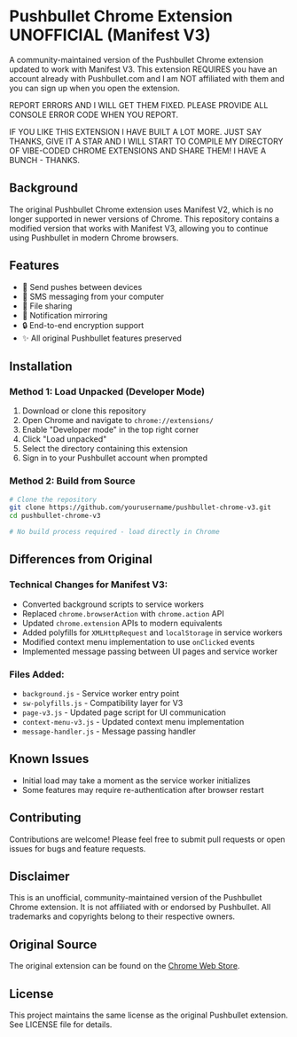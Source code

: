 # Pushbullet Chrome Extension UNOFFICIAL (Manifest V3)

A community-maintained version of the Pushbullet Chrome extension updated to work with Manifest V3.  This extension REQUIRES you have an account already with Pushbullet.com and I am NOT affiliated with them and you can sign up when you open the extension.

REPORT ERRORS AND I WILL GET THEM FIXED.  PLEASE PROVIDE ALL CONSOLE ERROR CODE WHEN YOU REPORT.

IF YOU LIKE THIS EXTENSION I HAVE BUILT A LOT MORE.  JUST SAY THANKS, GIVE IT A STAR AND I WILL START TO COMPILE MY DIRECTORY OF VIBE-CODED CHROME EXTENSIONS AND SHARE THEM!  I HAVE A BUNCH - THANKS.

## Background

The original Pushbullet Chrome extension uses Manifest V2, which is no longer supported in newer versions of Chrome. This repository contains a modified version that works with Manifest V3, allowing you to continue using Pushbullet in modern Chrome browsers.

## Features

- 📱 Send pushes between devices
- 💬 SMS messaging from your computer
- 📎 File sharing
- 🔔 Notification mirroring
- 🔒 End-to-end encryption support
- ✨ All original Pushbullet features preserved

## Installation

### Method 1: Load Unpacked (Developer Mode)

1. Download or clone this repository
2. Open Chrome and navigate to `chrome://extensions/`
3. Enable "Developer mode" in the top right corner
4. Click "Load unpacked"
5. Select the directory containing this extension
6. Sign in to your Pushbullet account when prompted

### Method 2: Build from Source

```bash
# Clone the repository
git clone https://github.com/yourusername/pushbullet-chrome-v3.git
cd pushbullet-chrome-v3

# No build process required - load directly in Chrome
```

## Differences from Original

### Technical Changes for Manifest V3:
- Converted background scripts to service workers
- Replaced `chrome.browserAction` with `chrome.action` API
- Updated `chrome.extension` APIs to modern equivalents
- Added polyfills for `XMLHttpRequest` and `localStorage` in service workers
- Modified context menu implementation to use `onClicked` events
- Implemented message passing between UI pages and service worker

### Files Added:
- `background.js` - Service worker entry point
- `sw-polyfills.js` - Compatibility layer for V3
- `page-v3.js` - Updated page script for UI communication
- `context-menu-v3.js` - Updated context menu implementation
- `message-handler.js` - Message passing handler

## Known Issues

- Initial load may take a moment as the service worker initializes
- Some features may require re-authentication after browser restart

## Contributing

Contributions are welcome! Please feel free to submit pull requests or open issues for bugs and feature requests.

## Disclaimer

This is an unofficial, community-maintained version of the Pushbullet Chrome extension. It is not affiliated with or endorsed by Pushbullet. All trademarks and copyrights belong to their respective owners.

## Original Source

The original extension can be found on the [Chrome Web Store](https://chrome.google.com/webstore/detail/pushbullet/chlffgpmiacpedhhbkiomidkjlcfhogd).

## License

This project maintains the same license as the original Pushbullet extension. See LICENSE file for details.
